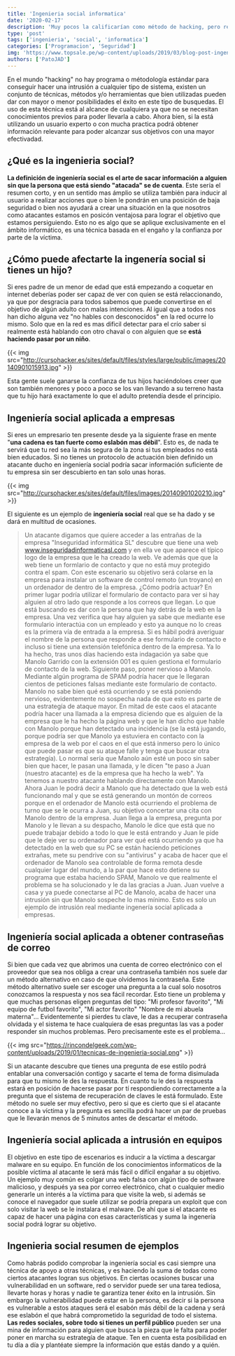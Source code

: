 ```yaml
---
title: 'Ingenieria social informatica'
date: '2020-02-17'
description: 'Muy pocos la calificarían como método de hacking, pero realmente es una técnia que da resultados por si sola y que puede apoyar a otras muchas para lograr un objetivo.'
type: 'post'
tags: ['ingenieria', 'social', 'informatica']
categories: ['Programacion', 'Seguridad']
img: 'https://www.topsale.pe/wp-content/uploads/2019/03/blog-post-ingeneria-social.png'
authors: ['PatoJAD']
---
```


En el mundo "hacking" no hay programa o métodología estándar para conseguir hacer una intrusión a cualquier tipo de sistema, existen un conjunto de técnicas, métodos y/o herramientas que bien utilizadas pueden dar con mayor o menor posibilidades el éxito en este tipo de busquedas. El uso de esta técnica está al alcance de cualquiera ya que no se necesitan conocimientos previos para poder llevarla a cabo. Ahora bien, si la está utilizando un usuario experto o con mucha practica podrá obtener información relevante para poder alcanzar sus objetivos con una mayor efectivadad.

## ¿Qué es la ingenieria social?

**La definición de ingeniería social es el arte de sacar información a alguien sin que la persona que está siendo "atacada" se de cuenta**. Este sería el resumen corto, y en un sentido mas ámplio se utiliza también para inducir al usuario a realizar acciones que o bien le pondrán en una posición de baja seguridad o bien nos ayudará a crear una situación en la que nosotros como atacantes estamos en posicón ventajosa para lograr el objetivo que estamos persiguiendo. Esto no es algo que se aplique exclusivamente en el ámbito informático, es una técnica basada en el engaño y la confianza por parte de la víctima.

## ¿Cómo puede afectarte la ingenería social si tienes un hijo?

Si eres padre de un menor de edad que está empezando a coquetar en internet deberías poder ser capaz de ver con quien se está relaccionando, ya que por desgracia para todos sabemos que puede convertirse en el objetivo de algún adulto con malas intenciones. Al igual que a todos nos han dicho alguna vez "no hables con desconocidos" en la red ocurre lo mismo. Solo que en la red es mas dificil detectar para el crío saber si realmente está hablando con otro chaval o con alguien que se **está haciendo pasar por un niño**.

{{< img src="http://cursohacker.es/sites/default/files/styles/large/public/images/20140901015913.jpg" >}}

Esta gente suele ganarse la confianza de tus hijos haciéndoloes creer que son también menores y poco a poco se los van llevando a su terreno hasta que tu hijo hará exactamente lo que el adulto pretendía desde el principio.

## Ingeniería social aplicada a empresas

Si eres un empresario ten presente desde ya la siguiente frase en mente "**una cadena es tan fuerte como eslabón mas débil**". Esto es, de nada te servirá que tu red sea la más segura de la zona si tus empleados no está bien educados. Si no tienes un protocolo de actuación bien definido un atacante ducho en ingeniería social podría sacar información suficiente de tu empresa sin ser descubierto en tan solo unas horas.

{{< img src="http://cursohacker.es/sites/default/files/images/20140901020210.jpg" >}}

El siguiente es un ejemplo de **ingeniería social** real que se ha dado y se dará en multitud de ocasiones.

> Un atacante digamos que quiere acceder a las entrañas de la empresa "Inseguridad informática SL" descubre que tiene una web www.inseguridadinformaticasl.com y en ella ve que aparece el típico logo de la empresa que le ha creado la web. Ve además que que la web tiene un formlario de contacto y que no está muy protegido contra el spam. Con este escenario su objetivo será colarse en la empresa para instalar un software de control remoto (un troyano) en un ordenador de dentro de la empresa. ¿Cómo podría actuar? En primer lugar podría utilizar el formulario de contacto para ver si hay alguien al otro lado que responde a los correos que llegan. Lo que está buscando es dar con la persona que hay detrás de la web en la empresa. Una vez verifica que hay alguien ya sabe que mediante ese formulario interactúa con un empleado y esto ya aunque no lo creas es la primera vía de entrada a la empresa. Si es hábil podrá averiguar el nombre de la persona que responde a ese formulario de contacto e incluso si tiene una extensión telefónica dentro de la empresa. Ya lo ha hecho, tras unos días haciendo esta indagación ya sabe que Manolo Garrido con la extensión 001 es quien gestiona el formulario de contacto de la web. Siguiente paso, poner nervioso a Manolo. Mediante algún programa de SPAM podría hacer que le llegaran cientos de peticiones falsas mediante este formulario de contacto. Manolo no sabe bien qué está ocurriendo y se está poniendo nervioso, evidentemente no sospecha nada de que esto es parte de una estrategía de ataque mayor. En mitad de este caos el atacante podría hacer una llamada a la empresa diciendo que es alguien de la empresa que le ha hecho la página web y que le han dicho que hable con Manolo porque han detectado una incidencia (se la está jugando, porque podría ser que Manolo ya estuviera en contacto con la empresa de la web por el caos en el que está inmerso pero lo único que puede pasar es que su ataque falle y tenga que buscar otra estrategía). Lo normal sería que Manolo aún esté un poco sin saber bien que hacer, le pasan una llamada, y le dicen "te paso a Juan (nuestro atacante) es de la empresa que ha hecho la web". Ya tenemos a nuestro atacante hablando directamente con Manolo. Ahora Juan le podrá decir a Manolo que ha detectado que la web está funcionando mal y que se está generando un montón de correos porque en el ordenador de Manolo está ocurriendo el problema de turno que se le ocurra a Juan, su objetivo concertar una cita con Manolo dentro de la empresa. Juan llega a la empresa, pregunta por Manolo y le llevan a su despacho, Manolo le dice que está que no puede trabajar debido a todo lo que le está entrando y Juan le pide que le deje ver su ordenador para ver qué está ocurriendo ya que ha detectado en la web que su PC se están haciendo peticiones extrañas, mete su pendrive con su "antivirus" y acaba de hacer que el ordenador de Manolo sea controlable de forma remota desde cualquier lugar del mundo, a la par que hace esto detiene su programa que estaba haciendo SPAM, Manolo ve que realmente el problema se ha solucionado y le da las gracias a Juan. Juan vuelve a casa y ya puede conectarse al PC de Manolo, acaba de hacer una intrusión sin que Manolo sospeche lo mas mínimo. Esto es solo un ejemplo de intrusión real mediante ingenería social aplicada a empresas.

## Ingeniería social aplicada a obtener contraseñas de correo

Si bien que cada vez que abrimos una cuenta de correo electrónico con el proveedor que sea nos obliga a crear una contraseña también nos suele dar un método alternativo en caso de que olvidemos la contraseña. Este método alternativo suele ser escoger una pregunta a la cual solo nosotros conozcamos la respuesta y nos sea fácil recordar. Esto tiene un problema y que muchas personas eligen preguntas del tipo: "Mi profesor favorito", "Mi equipo de futbol favorito", "Mi actor favoríto" "Nombre de mi abuela materna"... Evidentemente si pierdes tu clave, le das a recuperar contraseña olvidada y el sistema te hace cualquiera de esas preguntas las vas a poder responder sin muchos problemas. Pero precisamente este es el problema...

{{< img src="https://rincondelgeek.com/wp-content/uploads/2019/01/tecnicas-de-ingenieria-social.png" >}}

Si un atacante descubre que tienes una pregunta de ese estilo podrá entablar una conversación contigo y sacarte el tema de forma disimulada para que tu mismo le des la respuesta. En cuanto tu le des la respuesta estará en posición de hacerse pasar por tí respondiendo correctamente a la pregunta que el sistema de recuperación de claves le está formulado. Este método no suele ser muy efectivo, pero si que es cierto que si el atacante conoce a la víctima y la pregunta es sencilla podrá hacer un par de pruebas que le llevarán menos de 5 minutos antes de descartar el método.

## Ingeniería social aplicada a intrusión en equipos

El objetivo en este tipo de escenarios es inducir a la víctima a descargar malware en su equipo. En función de los conocimientos informaticos de la posible víctima al atacante le será más fácil o difícil engañar a su objetivo. Un ejemplo muy común es colgar una web falsa con algún tipo de software malicioso, y después ya sea por correo electrónico, chat o cualquier medio generarle un interés a la víctima para que visite la web, si además se conoce el navegador que suele utilizar se podría prepara un exploit que con solo visitar la web se le instalara el malware. De ahí que si el atacante es capaz de hacer una página con esas características y suma la ingenería social podrá lograr su objetivo.

## Ingenieria social resumen de ejemplos

Como habrás podido comprobar la ingeniería social es casi siempre una técnica de apoyo a otras técnicas, y es haciendo la suma de todas como ciertos atacantes logran sus objetivos. En ciertas ocasiones buscar una vulnerabilidad en un software, red o servidor puede ser una tarea tediosa, llevarte horas y horas y nadie te garantiza tener éxito en la intrusión. Sin embargo la vulnerabilidad puede estar en la persona, es decir si la persona es vulnerable a estos ataques será el esabón más débil de la cadena y será ese eslabón el que habrá comprometido la seguridad de todo el sistema. **Las redes sociales, sobre todo si tienes un perfil público** pueden ser una mina de información para alguien que busca la pieza que le falta para poder poner en marcha su estrategía de ataque. Ten en cuenta esta posibilidad en tu día a día y plantéate siempre la información que estás dando y a quién.
